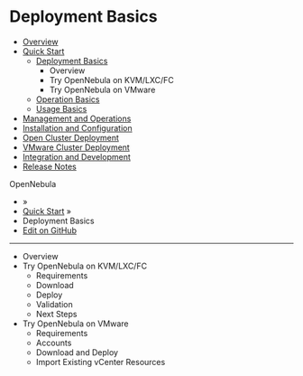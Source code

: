 # Deployment Basics

* [Overview](broken-reference)
* [Quick Start](broken-reference)
  * [Deployment Basics](broken-reference)
    * Overview
    * Try OpenNebula on KVM/LXC/FC
    * Try OpenNebula on VMware
  * [Operation Basics](broken-reference)
  * [Usage Basics](broken-reference)
* [Management and Operations](broken-reference)
* [Installation and Configuration](broken-reference)
* [Open Cluster Deployment](broken-reference)
* [VMware Cluster Deployment](broken-reference)
* [Integration and Development](broken-reference)
* [Release Notes](broken-reference)

OpenNebula

* »
* [Quick Start](broken-reference) »
* Deployment Basics
* [Edit on GitHub](https://github.com/OpenNebula/docs/blob/master/source/quick\_start/deployment\_basics/index.rst)

***

* Overview
* Try OpenNebula on KVM/LXC/FC
  * Requirements
  * Download
  * Deploy
  * Validation
  * Next Steps
* Try OpenNebula on VMware
  * Requirements
  * Accounts
  * Download and Deploy
  * Import Existing vCenter Resources
